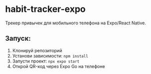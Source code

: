 # habit-tracker-expo
Трекер привычек для мобильного телефона на Expo/React Native.

## Запуск:

1. Клонируй репозиторий
2. Установи зависимости: `npm install`
3. Запусти проект: `npx expo start`
4. Открой QR-код через Expo Go на телефоне
